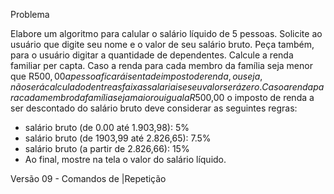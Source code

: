 Problema

Elabore um algoritmo para calular o salário líquido de 5 pessoas.
Solicite ao usuário que digite seu nome e o valor de seu salário bruto. 
Peça também, para o usuário digitar a quantidade de dependentes. 
Calcule a renda familiar per capta.
Caso a renda para cada membro da família seja menor que R$500,00 a pessoa ficará isenta de imposto de renda, ou seja, não será calculado dentre as faixas salariais e seu valor será zero.
Caso a renda para cada membro da família seja maior ou igual a R$500,00 o imposto de renda a ser descontado do salário bruto deve considerar as seguintes regras:
* salário bruto (de 0.00 até 1.903,98): 5%
* salário bruto (de 1903,99 até 2.826,65): 7.5%
* salário bruto (a partir de 2.826,66): 15%
* Ao final, mostre na tela o valor do salário líquido. 

Versão 09 - Comandos de |Repetição